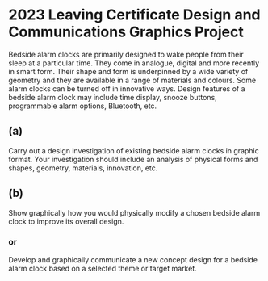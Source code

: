 # 2023 Leaving Certificate Design and Communications Graphics Project
Bedside alarm clocks are primarily designed to wake people from their sleep at a particular time.
They come in analogue, digital and more recently in smart form. Their shape and form is
underpinned by a wide variety of geometry and they are available in a range of materials and
colours. Some alarm clocks can be turned off in innovative ways. Design features of a bedside
alarm clock may include time display, snooze buttons, programmable alarm options, Bluetooth,
etc.
## (a) 
Carry out a design investigation of existing bedside alarm clocks in graphic format. Your
investigation should include an analysis of physical forms and shapes, geometry, materials,
innovation, etc.
## (b)
Show graphically how you would physically modify a chosen bedside alarm clock to improve
its overall design.
### or
Develop and graphically communicate a new concept design for a bedside alarm clock based
on a selected theme or target market.
